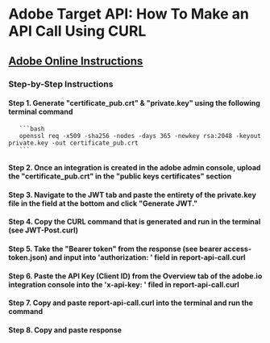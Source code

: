 # Adobe Target API: How To Make an API Call Using CURL

## [Adobe Online Instructions](https://www.adobe.io/authentication/auth-methods.html#!adobeio/adobeio-documentation/master/auth/JWTAuthenticationQuickStart.md)

### Step-by-Step Instructions

#### Step 1. Generate "certificate_pub.crt" & "private.key" using the following terminal command

       ```bash
       openssl req -x509 -sha256 -nodes -days 365 -newkey rsa:2048 -keyout private.key -out certificate_pub.crt
       ```

#### Step 2. Once an integration is created in the adobe admin console, upload the "certificate_pub.crt" in the "public keys certificates" section

#### Step 3. Navigate to the JWT tab and paste the entirety of the private.key file in the field at the bottom and click "Generate JWT."

#### Step 4. Copy the CURL command that is generated and run in the terminal (see JWT-Post.curl)

#### Step 5. Take the "Bearer token" from the response (see bearer access-token.json) and input into 'authorization: ' field in report-api-call.curl

#### Step 6. Paste the API Key (Client ID) from the Overview tab of the adobe.io integration console into the 'x-api-key: ' filed in report-api-call.curl

#### Step 7. Copy and paste report-api-call.curl into the terminal and run the command

#### Step 8. Copy and paste response
